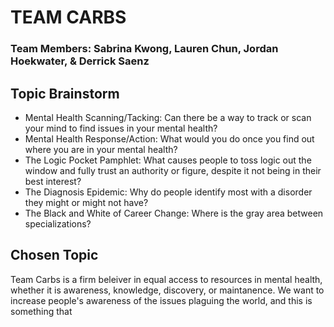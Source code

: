 <h1>TEAM CARBS</h1>
<h3>Team Members: Sabrina Kwong, Lauren Chun, Jordan Hoekwater, & Derrick Saenz</h3>

<h2>Topic Brainstorm</h2>
<ul>
  <li>Mental Health Scanning/Tacking: Can there be a way to track or scan your mind to find issues in your mental health?</li>
  <li>Mental Health Response/Action: What would you do once you find out where you are in your mental health?</li>
  <li>The Logic Pocket Pamphlet: What causes people to toss logic out the window and fully trust an authority or figure, despite it not being in their best interest?</li>
  <li>The Diagnosis Epidemic: Why do people identify most with a disorder they might or might not have?</li>
  <li>The Black and White of Career Change: Where is the gray area between specializations?</li>
</ul>

<h2>Chosen Topic</h2>
<p>
Team Carbs is a firm beleiver in equal access to resources in mental health, whether it is awareness, knowledge, discovery, or maintanence. We want to increase people's awareness of the issues plaguing the world, and this is something that
</p>
